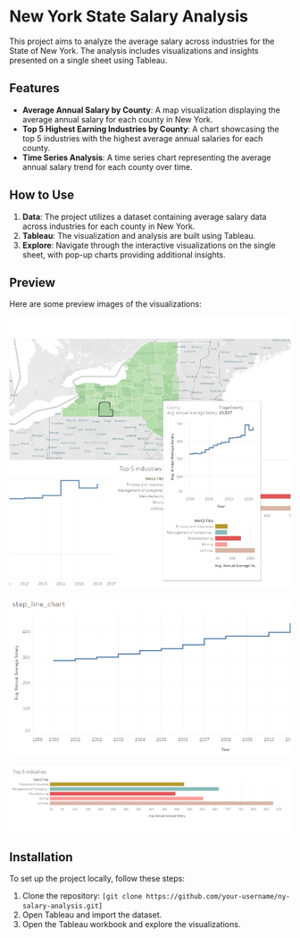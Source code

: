 

# New York State Salary Analysis

This project aims to analyze the average salary across industries for the State of New York. The analysis includes visualizations and insights presented on a single sheet using Tableau.

## Features

- **Average Annual Salary by County**: A map visualization displaying the average annual salary for each county in New York.
- **Top 5 Highest Earning Industries by County**: A chart showcasing the top 5 industries with the highest average annual salaries for each county.
- **Time Series Analysis**: A time series chart representing the average annual salary trend for each county over time.

## How to Use

1. **Data**: The project utilizes a dataset containing average salary data across industries for each county in New York.
2. **Tableau**: The visualization and analysis are built using Tableau.
3. **Explore**: Navigate through the interactive visualizations on the single sheet, with pop-up charts providing additional insights.

## Preview

Here are some preview images of the visualizations:

![Average Annual Salary by County](images/imag1.png)

![Top 5 Highest Earning Industries by County](images/img2.png)

![Time Series Analysis](images/img3.png)

## Installation

To set up the project locally, follow these steps:

1. Clone the repository: `[git clone https://github.com/your-username/ny-salary-analysis.git]`
2. Open Tableau and import the dataset.
3. Open the Tableau workbook and explore the visualizations.






